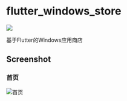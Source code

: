 # flutter_windows_store
<a title="Made with Fluent Design" href="https://github.com/bdlukaa/fluent_ui">
  <img
    src="https://img.shields.io/badge/fluent-design-blue?style=flat-square&color=gray&labelColor=0078D7"
  >
</a>

基于Flutter的Windows应用商店

## Screenshot

### 首页
![首页](https://github.com/ohdu/flutter_windows_store/blob/main/screenshot/home_screenshot.png)